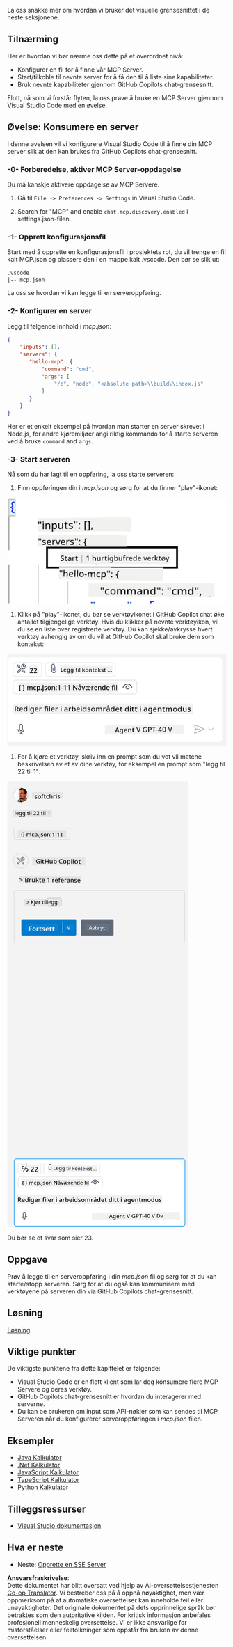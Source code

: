 <!--
CO_OP_TRANSLATOR_METADATA:
{
  "original_hash": "c37fabfbc0dcbc9a4afb6d17e7d3be9f",
  "translation_date": "2025-05-17T11:10:14+00:00",
  "source_file": "03-GettingStarted/04-vscode/README.md",
  "language_code": "no"
}
-->
La oss snakke mer om hvordan vi bruker det visuelle grensesnittet i de neste seksjonene.

## Tilnærming

Her er hvordan vi bør nærme oss dette på et overordnet nivå:

- Konfigurer en fil for å finne vår MCP Server.
- Start/tilkoble til nevnte server for å få den til å liste sine kapabiliteter.
- Bruk nevnte kapabiliteter gjennom GitHub Copilots chat-grensesnitt.

Flott, nå som vi forstår flyten, la oss prøve å bruke en MCP Server gjennom Visual Studio Code med en øvelse.

## Øvelse: Konsumere en server

I denne øvelsen vil vi konfigurere Visual Studio Code til å finne din MCP server slik at den kan brukes fra GitHub Copilots chat-grensesnitt.

### -0- Forberedelse, aktiver MCP Server-oppdagelse

Du må kanskje aktivere oppdagelse av MCP Servere.

1. Gå til `File -> Preferences -> Settings` in Visual Studio Code.

1. Search for "MCP" and enable `chat.mcp.discovery.enabled` i settings.json-filen.

### -1- Opprett konfigurasjonsfil

Start med å opprette en konfigurasjonsfil i prosjektets rot, du vil trenge en fil kalt MCP.json og plassere den i en mappe kalt .vscode. Den bør se slik ut:

```text
.vscode
|-- mcp.json
```

La oss se hvordan vi kan legge til en serveroppføring.

### -2- Konfigurer en server

Legg til følgende innhold i *mcp.json*:

```json
{
    "inputs": [],
    "servers": {
       "hello-mcp": {
           "command": "cmd",
           "args": [
               "/c", "node", "<absolute path>\\build\\index.js"
           ]
       }
    }
}
```

Her er et enkelt eksempel på hvordan man starter en server skrevet i Node.js, for andre kjøremiljøer angi riktig kommando for å starte serveren ved å bruke `command` and `args`.

### -3- Start serveren

Nå som du har lagt til en oppføring, la oss starte serveren:

1. Finn oppføringen din i *mcp.json* og sørg for at du finner "play"-ikonet:

  ![Starter server i Visual Studio Code](../../../../translated_images/vscode-start-server.c7f1132263a8ce789fa7f436eb3df7e36199ebf863f1a8205bfc4483c9e40924.no.png)  

1. Klikk på "play"-ikonet, du bør se verktøyikonet i GitHub Copilot chat øke antallet tilgjengelige verktøy. Hvis du klikker på nevnte verktøyikon, vil du se en liste over registrerte verktøy. Du kan sjekke/avkrysse hvert verktøy avhengig av om du vil at GitHub Copilot skal bruke dem som kontekst:

  ![Starter server i Visual Studio Code](../../../../translated_images/vscode-tool.ce37be05a56b9af258f882c161dbf35e23ac885b08ee5f5ee643097653b135b8.no.png)

1. For å kjøre et verktøy, skriv inn en prompt som du vet vil matche beskrivelsen av et av dine verktøy, for eksempel en prompt som "legg til 22 til 1":

  ![Kjører et verktøy fra GitHub Copilot](../../../../translated_images/vscode-agent.7f56a5ce3cef334adfe737514a7e8ac9384fa4161dd4df14bd3ddc9cd1a154f4.no.png)

  Du bør se et svar som sier 23.

## Oppgave

Prøv å legge til en serveroppføring i din *mcp.json* fil og sørg for at du kan starte/stopp serveren. Sørg for at du også kan kommunisere med verktøyene på serveren din via GitHub Copilots chat-grensesnitt.

## Løsning

[Løsning](./solution/README.md)

## Viktige punkter

De viktigste punktene fra dette kapittelet er følgende:

- Visual Studio Code er en flott klient som lar deg konsumere flere MCP Servere og deres verktøy.
- GitHub Copilots chat-grensesnitt er hvordan du interagerer med serverne.
- Du kan be brukeren om input som API-nøkler som kan sendes til MCP Serveren når du konfigurerer serveroppføringen i *mcp.json* filen.

## Eksempler

- [Java Kalkulator](../samples/java/calculator/README.md)
- [.Net Kalkulator](../../../../03-GettingStarted/samples/csharp)
- [JavaScript Kalkulator](../samples/javascript/README.md)
- [TypeScript Kalkulator](../samples/typescript/README.md)
- [Python Kalkulator](../../../../03-GettingStarted/samples/python) 

## Tilleggsressurser

- [Visual Studio dokumentasjon](https://code.visualstudio.com/docs/copilot/chat/mcp-servers)

## Hva er neste

- Neste: [Opprette en SSE Server](/03-GettingStarted/05-sse-server/README.md)

**Ansvarsfraskrivelse**:  
Dette dokumentet har blitt oversatt ved hjelp av AI-oversettelsestjenesten [Co-op Translator](https://github.com/Azure/co-op-translator). Vi bestreber oss på å oppnå nøyaktighet, men vær oppmerksom på at automatiske oversettelser kan inneholde feil eller unøyaktigheter. Det originale dokumentet på dets opprinnelige språk bør betraktes som den autoritative kilden. For kritisk informasjon anbefales profesjonell menneskelig oversettelse. Vi er ikke ansvarlige for misforståelser eller feiltolkninger som oppstår fra bruken av denne oversettelsen.